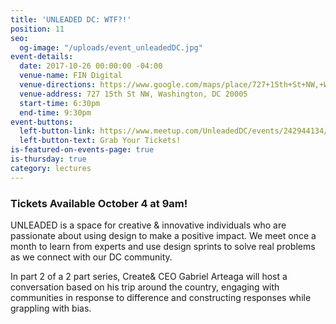 ```yaml
---
title: 'UNLEADED DC: WTF?!'
position: 11
seo:
  og-image: "/uploads/event_unleadedDC.jpg"
event-details:
  date: 2017-10-26 00:00:00 -04:00
  venue-name: FIN Digital
  venue-directions: https://www.google.com/maps/place/727+15th+St+NW,+Washington,+DC+20005/@38.8995924,-77.0354134,17z/data=!3m1!4b1!4m5!3m4!1s0x89b7b7961f738227:0x3fad4d8a1e566a67!8m2!3d38.8995882!4d-77.0332247
  venue-address: 727 15th St NW, Washington, DC 20005
  start-time: 6:30pm
  end-time: 9:30pm
event-buttons:
  left-button-link: https://www.meetup.com/UnleadedDC/events/242944134/
  left-button-text: Grab Your Tickets!
is-featured-on-events-page: true
is-thursday: true
category: lectures
---
```


### Tickets Available October 4 at 9am! 

UNLEADED is a space for creative & innovative individuals who are passionate about using design to make a positive impact. We meet once a month to learn from experts and use design sprints to solve real problems as we connect with our DC community.

In part 2 of a 2 part series, Create& CEO Gabriel Arteaga will host a conversation based on his trip around the country, engaging with communities in response to difference and constructing responses while grappling with bias. 
